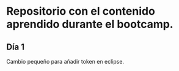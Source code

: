 # Repositorio con el contenido aprendido durante el bootcamp.
## Día 1
Cambio pequeño para añadir token en eclipse.